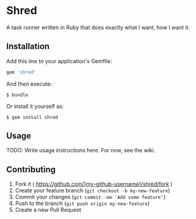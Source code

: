 # Shred

A task runner written in Ruby that does exactly what I want, how I want it.

## Installation

Add this line to your application's Gemfile:

```ruby
gem 'shred'
```

And then execute:

    $ bundle

Or install it yourself as:

    $ gem install shred

## Usage

TODO: Write usage instructions here. For now, see the wiki.

## Contributing

1. Fork it ( https://github.com/[my-github-username]/shred/fork )
2. Create your feature branch (`git checkout -b my-new-feature`)
3. Commit your changes (`git commit -am 'Add some feature'`)
4. Push to the branch (`git push origin my-new-feature`)
5. Create a new Pull Request
